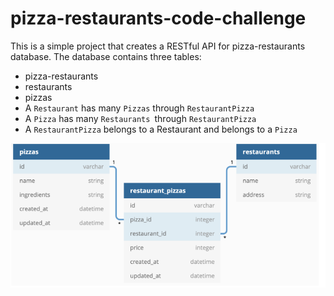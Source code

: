 # pizza-restaurants-code-challenge
This is a simple project that creates a RESTful API for pizza-restaurants database.
The database contains three tables:
  * pizza-restaurants
  * restaurants
  * pizzas
* A `Restaurant` has many `Pizzas` through `RestaurantPizza`
* A `Pizza` has many `Restaurants `through `RestaurantPizza`
* A `RestaurantPizza` belongs to a Restaurant and belongs to a `Pizza`
<img src="dbmodel.png" alt="Alt text" title="database model">
